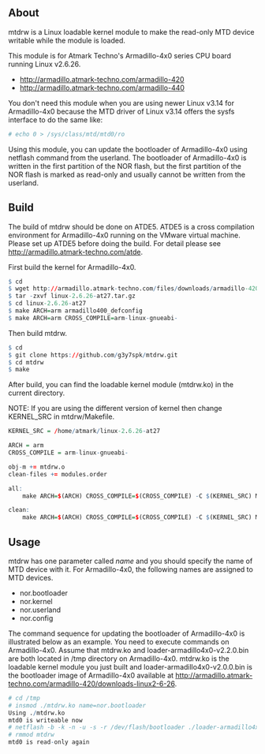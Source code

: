 ## About

mtdrw is a Linux loadable kernel module to make the read-only MTD device writable while the module is loaded.

This module is for Atmark Techno's Armadillo-4x0 series CPU board running Linux v2.6.26.

* http://armadillo.atmark-techno.com/armadillo-420
* http://armadillo.atmark-techno.com/armadillo-440

You don't need this module when you are using newer Linux v3.14 for Armadillo-4x0 because the MTD driver of Linux v3.14 offers the sysfs interface to do the same like:

``` r
# echo 0 > /sys/class/mtd/mtd0/ro
```

Using this module, you can update the bootloader of Armadillo-4x0 using netflash command from the userland. The bootloader of Armadillo-4x0 is written in the first partition of the NOR flash, but the first partition of the NOR flash is marked as read-only and usually cannot be written from the userland.

## Build

The build of mtdrw should be done on ATDE5. ATDE5 is a cross compilation environment for Armadillo-4x0 running on the VMware virtual machine. Please set up ATDE5 before doing the build. For detail please see <http://armadillo.atmark-techno.com/atde>.

First build the kernel for Armadillo-4x0.
``` r
$ cd
$ wget http://armadillo.atmark-techno.com/files/downloads/armadillo-420/source/kernel/linux-2.6.26-at27.tar.gz
$ tar -zxvf linux-2.6.26-at27.tar.gz
$ cd linux-2.6.26-at27
$ make ARCH=arm armadillo400_defconfig
$ make ARCH=arm CROSS_COMPILE=arm-linux-gnueabi-
```

Then build mtdrw.
``` r
$ cd
$ git clone https://github.com/g3y7spk/mtdrw.git
$ cd mtdrw
$ make
```
After build, you can find the loadable kernel module (mtdrw.ko) in the current directory.

NOTE: If you are using the different version of kernel then change KERNEL_SRC in mtdrw/Makefile.

``` r
KERNEL_SRC = /home/atmark/linux-2.6.26-at27

ARCH = arm
CROSS_COMPILE = arm-linux-gnueabi-

obj-m += mtdrw.o
clean-files += modules.order

all:
	make ARCH=$(ARCH) CROSS_COMPILE=$(CROSS_COMPILE) -C $(KERNEL_SRC) M=$(PWD) modules

clean:
	make ARCH=$(ARCH) CROSS_COMPILE=$(CROSS_COMPILE) -C $(KERNEL_SRC) M=$(PWD) clean
```

## Usage
mtdrw has one parameter called *name* and you should specify the name of MTD device with it. For Armadillo-4x0, the following names are assigned to MTD devices.

* nor.bootloader
* nor.kernel
* nor.userland
* nor.config

The command sequence for updating the bootloader of Armadillo-4x0 is illustrated below as an example. You need to execute commands on Armadillo-4x0. Assume that mtdrw.ko and loader-armadillo4x0-v2.2.0.bin are both located in /tmp directory on Armadillo-4x0. mtdrw.ko is the loadable kernel module you just built and loader-armadillo4x0-v2.0.0.bin is the bootloader image of Armadillo-4x0 available at <http://armadillo.atmark-techno.com/armadillo-420/downloads-linux2-6-26>.

``` r
# cd /tmp
# insmod ./mtdrw.ko name=nor.bootloader
Using ./mtdrw.ko
mtd0 is writeable now
# netflash -b -k -n -u -s -r /dev/flash/bootloader ./loader-armadillo4x0-v2.2.0.bin
# rmmod mtdrw
mtd0 is read-only again
```
